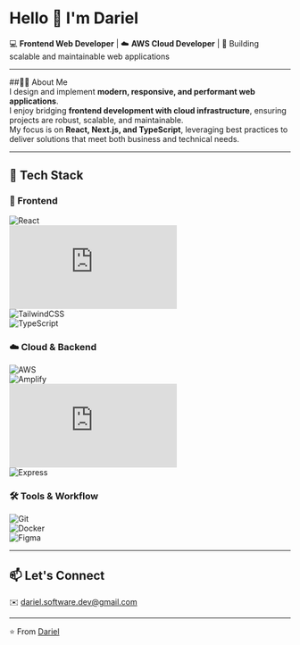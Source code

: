 # Hello 👋 I'm Dariel  

💻 **Frontend Web Developer** | ☁️ **AWS Cloud Developer** | 🚀 Building scalable and maintainable web applications  

---

##🧑‍💻 About Me  
I design and implement **modern, responsive, and performant web applications**.  
I enjoy bridging **frontend development with cloud infrastructure**, ensuring projects are robust, scalable, and maintainable.  
My focus is on **React, Next.js, and TypeScript**, leveraging best practices to deliver solutions that meet both business and technical needs.  

---

## 🚀 Tech Stack  

### 🎨 Frontend  
![React](https://img.shields.io/badge/React-React?style=flat&logo=react&logoColor=61DAFB)  
![Next.js](https://img.shields.io/badge/Next.js-Next.js?style=flat&logo=nextdotjs&logoColor=000000)  
![TailwindCSS](https://img.shields.io/badge/TailwindCSS-Tailwind?style=flat&logo=tailwind-css&logoColor=38B2AC)  
![TypeScript](https://img.shields.io/badge/TypeScript-TypeScript?style=flat&logo=typescript&logoColor=007ACC)  

### ☁️ Cloud & Backend  
![AWS](https://img.shields.io/badge/AWS-AWS?style=flat&logo=amazon-aws&logoColor=FF9900)  
![Amplify](https://img.shields.io/badge/Amplify-Amplify?style=flat&logo=awsamplify&logoColor=FF9900)  
![Node.js](https://img.shields.io/badge/Node.js-Node.js?style=flat&logo=nodedotjs&logoColor=339933)  
![Express](https://img.shields.io/badge/Express-Express?style=flat&logo=express&logoColor=000000)  

### 🛠️ Tools & Workflow  
![Git](https://img.shields.io/badge/Git-Git?style=flat&logo=git&logoColor=F05032)  
![Docker](https://img.shields.io/badge/Docker-Docker?style=flat&logo=docker&logoColor=2496ED)  
![Figma](https://img.shields.io/badge/Figma-Figma?style=flat&logo=figma&logoColor=F24E1E)  

---

## 📫 Let's Connect  

✉️ dariel.software.dev@gmail.com  

---

⭐️ From [Dariel](https://github.com/Axodaraph)  
